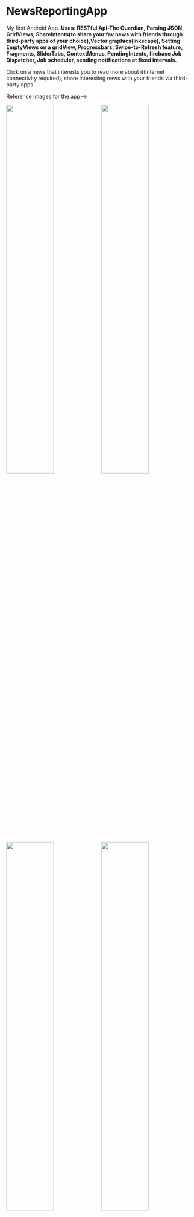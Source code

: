 # NewsReportingApp
My first Android App.
**Uses: RESTful Api-The Guardian, Parsing JSON, GridViews, 
ShareIntents(to share your fav news with friends through third-party apps of your choice),Vector graphics(Inkscape),
Setting EmptyViews on a gridView, Progressbars, Swipe-to-Refresh feature, Fragments, SliderTabs, ContextMenus, PendingIntents, firebase Job Dispatcher, Job scheduler, sending notifications at fixed intervals.**

Click on a news that interests you to read more about it(Internet connectivity required), share interesting news with your friends via third-party apps.

Reference Images for the app-->

<img src="https://user-images.githubusercontent.com/53987325/63635946-380ffd00-c686-11e9-9e6e-ea0566abba86.jpg" height="50%" width="50%"><img src="https://user-images.githubusercontent.com/53987325/63634665-486cab80-c677-11e9-82f2-14b4474839ed.jpg" height="50%" width="50%"><img src="https://user-images.githubusercontent.com/53987325/63634666-486cab80-c677-11e9-92b7-861db447f9e5.jpg" height="50%" width="50%"><img src="https://user-images.githubusercontent.com/53987325/63634667-49054200-c677-11e9-8f6f-2f892ee15290.jpg" height="50%" width="50%"><img src="https://user-images.githubusercontent.com/53987325/63675474-877d3700-c806-11e9-8897-f6f8cdbd9fe8.jpg" height="50%" width="50%"><img src="https://user-images.githubusercontent.com/53987325/63675471-851add00-c806-11e9-890e-4b60b96acb0c.jpg" height="50%" width="50%"><img src="https://user-images.githubusercontent.com/53987325/63935128-7e949b80-ca7a-11e9-8d41-9cb1e62ba18f.png" height="50%" width="50%">


